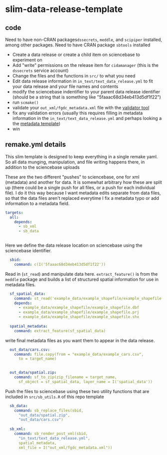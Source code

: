 # slim-data-release-template


## code

Need to have non-CRAN packages`dssecrets`, `meddle`, and `scipiper` installed, among other packages. 
Need to have CRAN package `sbtools` installed

- Create a data release or create a child item on sciencebase to experiment on
- Add "write" permissions on the release item for `cidamanager` (this is the `dssecrets` service account)
- Change the files and the functions in `src/` to what you need
- Edit data release information in `in_text/text_data_release.yml` to fit your data release and your file names and contents
- modify the sciencebase indentifier to your parent data release identifier (should be a string that is something like "5faaac68d34eb413d5df1f22")
- run `scmake()`
- validate your `out_xml/fgdc_metadata.xml` file with the [validator tool](https://mrdata.usgs.gov/validation/)
- fix any validation errors (usually this requires filling in metadata information in the `in_text/text_data_release.yml` and perhaps looking a the [metadata template](https://raw.githubusercontent.com/USGS-R/meddle/master/inst/extdata/FGDC_template.mustache))
- win

## remake.yml details

This slim template is designed to keep everything in a single remake yaml. So all data munging, manipulation, and file writing happens there, in addition to the sciencebase uploads


These are the two different "pushes" to sciencebase, one for xml (metadata) and another for data. It is somewhat arbitrary how these are split up (there could be a single push for all files, or a push for each individual file). I do it this way because I want metadata edits separate from data files, so that the data files aren't replaced everytime I fix a metadata typo or add information to a metadata field. 
```yaml
targets:
  all:
    depends:
      - sb_xml
      - sb_data
    
```

Here we define the data release location on sciencebase using the sciencebase identifier. 
```yaml
  sbid:
    command: c(I('5faaac68d34eb413d5df1f22'))
```

Read in (`st_read`) and manipulate data here. `extract_feature()` is from the `meddle` package and builds a list of structured spatial information for use in metadata files.

```yaml
  sf_spatial_data:
    command: st_read('example_data/example_shapefile/example_shapefile.shp')
    depends:
      - example_data/example_shapefile/example_shapefile.dbf
      - example_data/example_shapefile/example_shapefile.prj
      - example_data/example_shapefile/example_shapefile.shx
  
  spatial_metadata:
    command: extract_feature(sf_spatial_data)
```
write final metadata files as you want them to appear in the data release. 
```yaml
  out_data/cars.csv:
    command: file.copy(from = "example_data/example_cars.csv", 
      to = target_name)
  

  out_data/spatial.zip:
    command: sf_to_zip(zip_filename = target_name, 
      sf_object = sf_spatial_data, layer_name = I('spatial_data'))
```

Push the files to sciencebase using these two utility functions that are included in `src/sb_utils.R` of this repo template
```yaml
  sb_data:
    command: sb_replace_files(sbid,
      "out_data/spatial.zip",
      "out_data/cars.csv")
      
  sb_xml:
    command: sb_render_post_xml(sbid,
      "in_text/text_data_release.yml",
      spatial_metadata, 
      xml_file = I("out_xml/fgdc_metadata.xml"))
```


